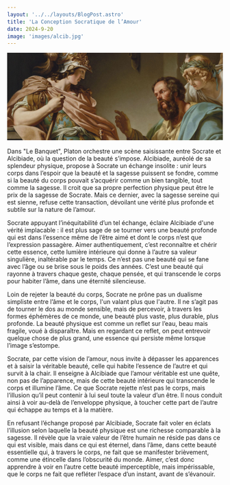 ```yaml
---
layout: '../../layouts/BlogPost.astro'
title: 'La Conception Socratique de l’Amour'
date: 2024-9-20
image: 'images/alcib.jpg'
---
```

![](images/alcib.jpg)

Dans "Le Banquet", Platon orchestre une scène saisissante entre Socrate et Alcibiade, où la question de la beauté s’impose. Alcibiade, auréolé de sa splendeur physique, propose à Socrate un échange insolite : unir leurs corps dans l’espoir que la beauté et la sagesse puissent se fondre, comme si la beauté du corps pouvait s’acquérir comme un bien tangible, tout comme la sagesse. Il croit que sa propre perfection physique peut être le prix de la sagesse de Socrate. Mais ce dernier, avec la sagesse sereine qui est sienne, refuse cette transaction, dévoilant une vérité plus profonde et subtile sur la nature de l’amour.

Socrate appuyant l’inéquitabilité d’un tel échange, éclaire Alcibiade d'une vérité implacable : il est plus sage de se tourner vers une beauté profonde qui est dans l’essence même de l’être aimé et dont le corps n’est que l’expression passagère. Aimer authentiquement, c’est reconnaître et chérir cette essence, cette lumière intérieure qui donne à l’autre sa valeur singulière, inaltérable par le temps. Ce n’est pas une beauté qui se fane avec l’âge ou se brise sous le poids des années. C’est une beauté qui rayonne à travers chaque geste, chaque pensée, et qui transcende le corps pour habiter l’âme, dans une éternité silencieuse.

Loin de rejeter la beauté du corps, Socrate ne prône pas un dualisme simpliste entre l’âme et le corps, l'un valant plus que l'autre. Il ne s’agit pas de tourner le dos au monde sensible, mais de percevoir, à travers les formes éphémères de ce monde, une beauté plus vaste, plus durable, plus profonde. La beauté physique est comme un reflet sur l’eau, beau mais fragile, voué à disparaître. Mais en regardant ce reflet, on peut entrevoir quelque chose de plus grand, une essence qui persiste même lorsque l’image s’estompe.

Socrate, par cette vision de l’amour, nous invite à dépasser les apparences et à saisir la véritable beauté, celle qui habite l’essence de l’autre et qui survit à la chair. Il enseigne à Alcibiade que l’amour véritable est une quête, non pas de l’apparence, mais de cette beauté intérieure qui transcende le corps et illumine l’âme. Ce que Socrate rejette n’est pas le corps, mais l’illusion qu’il peut contenir à lui seul toute la valeur d’un être. Il nous conduit ainsi à voir au-delà de l’enveloppe physique, à toucher cette part de l’autre qui échappe au temps et à la matière.

En refusant l’échange proposé par Alcibiade, Socrate fait voler en éclats l’illusion selon laquelle la beauté physique est une richesse comparable à la sagesse. Il révèle que la vraie valeur de l’être humain ne réside pas dans ce qui est visible, mais dans ce qui est éternel, dans l’âme, dans cette beauté essentielle qui, à travers le corps, ne fait que se manifester brièvement, comme une étincelle dans l’obscurité du monde. Aimer, c’est donc apprendre à voir en l’autre cette beauté imperceptible, mais impérissable, que le corps ne fait que refléter l’espace d’un instant, avant de s’évanouir.
